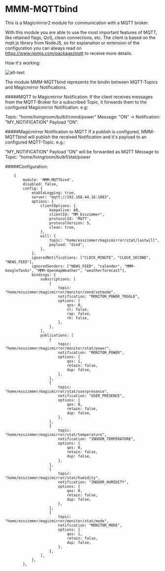 # MMM-MQTTbind

This is a Magicmirror2 module for communication with a MQTT broker. 

With this module you are able to use the most important features of MQTT, like retained flags, QoS, clean connections, etc.
The client is based on the mqtt.js library from NodeJS, so for explanation or extension of the configuration you can always read on https://www.npmjs.com/package/mqtt to receive more details.

How it's working:

![alt-text](https://github.com/janm84/MMM-MQTTbind/blob/master/gitthub/MQTTbind.png)

The module MMM-MQTTbind represents the bindin between MQTT-Topics and Magicmirror Notifications. 

#####MQTT to Magicmirror Notification:
If the client receives messages from the MQTT-Broker for a subscribed Topic, it forwards them to the configured Magicmirror Notification. e.g:

Topic: "home/livingroom/bulb1/cmnd/power" Message: "ON" -> Notification: "MY_NOTIFICATION" Payload "ON".

#####Magicmirror Notification to MQTT
If a publish is configured, MMM-MQTTbind will publish the received Notification and it's payload to an configured MQTT-Topic. e.g.:

"MY_NOTIFICATION" Payload "ON" will be forwarded as MQTT Message to Topic: "home/livingroom/bulb1/stat/power

#####Configuration:

		{
			module: 'MMM-MQTTbind',
			disabled: false,
			config: {
				enableLogging: true,
				server: "mqtt://192.168.44.16:1883",
				options: {
					clientOptions: {
						keepalive: 60,
						clientId: "MM_Esszimmer",
						protocolId: 'MQTT',
						protocolVersion: 5,
						clean: true, 
					},
					will: {
						topic: "home/esszimmer/magicmirror/stat/lastwill",
						payload: "died",
					},
				},
				ignoredNotifications: ["CLOCK_MINUTE", "CLOCK_SECOND", "NEWS_FEED"],
				ignoredSenders: ["NEWS_FEED", "calender", "MMM-GoogleTasks", "MMM-OpenmapWeather", "weatherforecast"],
				bindings: {
					subscriptions: [
						{						
							topic: "home/esszimmer/magicmirror/monitor/cmnd/setmode",
							notification: "MONITOR_POWER_TOGGLE",
							options: {
								qos: 0,
								nl: false,
								rap: false,
								rh: false,
							},		
						},
					],
					publications: [
						{
							topic: "home/esszimmer/magicmirror/monitor/stat/power",
							notification: "MONITOR_POWER",
							options: {
								qos: 1,
								retain: false,
								dup: false,
							},		
						},
						{
							topic: "home/esszimmer/magicmirror/stat/userpresence",
							notification: "USER_PRESENCE",
							options: {
								qos: 0,
								retain: false,
								dup: false,
							},		
						},
						{
							topic: "home/esszimmer/magicmirror/stat/temperature",
							notification: "INDOOR_TEMPERATURE",
							options: {
								qos: 0,
								retain: false,
								dup: false,
							},		
						},
						{
							topic: "home/esszimmer/magicmirror/stat/humidity",
							notification: "INDOOR_HUMIDITY",
							options: {
								qos: 0,
								retain: false,
								dup: false,
							},		
						},
						{
							topic: "home/esszimmer/magicmirror/monitor/stat/mode",
							notification: "MONITOR_MODE",
							options: {
								qos: 1,
								retain: false, 
								dup: false,
							},		
						},
					],					
				},
			},
